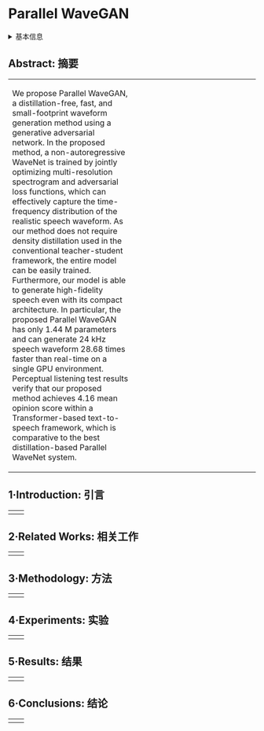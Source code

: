 # Parallel WaveGAN

<details>
<summary>基本信息</summary>

- 标题: "Parallel WaveGAN: A Fast Waveform Generation Model Based on Generative Adversarial Networks with Multi-resolution Spectrogram"
- 作者:
  - 01 Ryuichi Yamamoto (LINE Corp.)
  - 02 Eunwoo Song (NAVER Corp.)
  - 03 Jae-Min Kim (NAVER Corp.)
- 链接:
  - [ArXiv](https://arxiv.org/abs/1910.11480)
  - [Publication](https://doi.org/10.1109/ICASSP40776.2020.9053795)
  - [Github]
  - [Demo](https://r9y9.github.io/projects/pwg/)
- 文件:
  - [ArXiv](_pdf/1910.11480v2__Parallel_WaveGAN__A_Fast_Waveform_Generation_Model_Based_on_Generative_Adversarial_Networks_with_Multi-resolution_Spectrogram.pdf)
  - [Publication](_PDF/1910.11480p0__Parallel_WaveGAN__ICASSP2020.pdf)

</details>

## Abstract: 摘要

<table><tr><td width="50%">

We propose Parallel WaveGAN, a distillation-free, fast, and small-footprint waveform generation method using a generative adversarial network.
In the proposed method, a non-autoregressive WaveNet is trained by jointly optimizing multi-resolution spectrogram and adversarial loss functions, which can effectively capture the time-frequency distribution of the realistic speech waveform.
As our method does not require density distillation used in the conventional teacher-student framework, the entire model can be easily trained.
Furthermore, our model is able to generate high-fidelity speech even with its compact architecture.
In particular, the proposed Parallel WaveGAN has only 1.44 M parameters and can generate 24 kHz speech waveform 28.68 times faster than real-time on a single GPU environment.
Perceptual listening test results verify that our proposed method achieves 4.16 mean opinion score within a Transformer-based text-to-speech framework, which is comparative to the best distillation-based Parallel WaveNet system.

</td><td>

</td></tr></table>

## 1·Introduction: 引言

<table><tr><td width="50%">

</td><td>

</td></tr></table>

## 2·Related Works: 相关工作

<table><tr><td width="50%">

</td><td>

</td></tr></table>

## 3·Methodology: 方法

<table><tr><td width="50%">

</td><td>

</td></tr></table>

## 4·Experiments: 实验

<table><tr><td width="50%">

</td><td>

</td></tr></table>

## 5·Results: 结果

<table><tr><td width="50%">

</td><td>

</td></tr></table>

## 6·Conclusions: 结论

<table><tr><td width="50%">

</td><td>

</td></tr></table>
